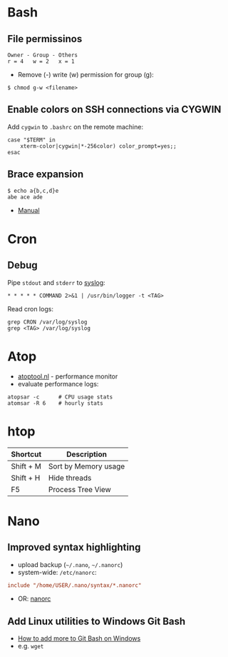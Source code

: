 # Bash

## File permissinos

```
Owner - Group - Others
r = 4   w = 2   x = 1
```

- Remove (-) write (w) permission for group (g):

```
$ chmod g-w <filename>
```

## Enable colors on SSH connections via CYGWIN

Add `cygwin` to `.bashrc` on the remote machine:

```
case "$TERM" in
    xterm-color|cygwin|*-256color) color_prompt=yes;;
esac
```

## Brace expansion

```
$ echo a{b,c,d}e
abe ace ade
```

- [Manual](https://www.gnu.org/software/bash/manual/html_node/Brace-Expansion.html)

# Cron

## Debug

Pipe `stdout` and `stderr` to [syslog](https://serverfault.com/questions/137468/better-logging-for-cronjobs-send-cron-output-to-syslog):

```
* * * * * COMMAND 2>&1 | /usr/bin/logger -t <TAG>
```

Read cron logs:

```
grep CRON /var/log/syslog
grep <TAG> /var/log/syslog
```

# Atop

- [atoptool.nl](https://www.atoptool.nl/) - performance monitor
- evaluate performance logs:

```
atopsar -c      # CPU usage stats
atomsar -R 6    # hourly stats
```

# htop

| Shortcut              | Description            |
| --------------------- | ---------------------- |
| Shift + M             | Sort by Memory usage   |
| Shift + H             | Hide threads           |
| F5                    | Process Tree View      |

# Nano

## Improved syntax highlighting

- upload backup (`~/.nano`, `~/.nanorc`)
- system-wide: `/etc/nanorc`:

```ini
include "/home/USER/.nano/syntax/*.nanorc"
```

- OR: [nanorc](https://github.com/scopatz/nanorc)

## Add Linux utilities to Windows Git Bash

- [How to add more to Git Bash on Windows](https://gist.github.com/evanwill/0207876c3243bbb6863e65ec5dc3f058)
- e.g. `wget`
